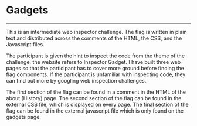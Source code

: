 # Gadgets

---

This is an intermediate web inspector challenge. The flag is written in plain text and distributed across the comments of the HTML, the CSS, and the Javascript files.

The participant is given the hint to inspect the code from the theme of the challenge, the website refers to Inspector Gadget.
I have built three web pages so that the participant has to cover more ground before finding the flag components.
If the participant is unfamiliar with inspecting code, they can find out more by googling web inspection challenges.

The first section of the flag can be found in a comment in the HTML of the about (History) page.
The second section of the flag can be found in the external CSS file, which is displayed on every page.
The final section of the flag can be found in the external javascript file which is only found on the gadgets page.
